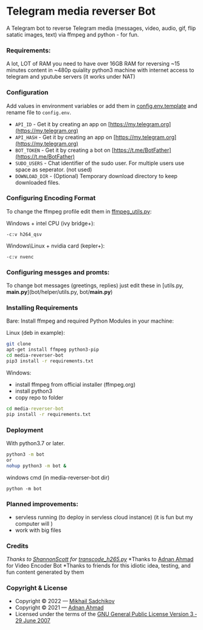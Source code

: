 # Telegram media reverser Bot
A Telegram bot to reverse Telegram media (messages, video, audio, gif, flip satatic images, text) via ffmpeg and python - for fun.

### Requirements:
A lot, LOT of RAM
you need to have over 16GB RAM for reversing ~15 minutes content in ~480p quiality
python3 machine with internet access to telegram and yputube servers (it works under NAT)

### Configuration
Add values in environment variables or add them in [config.env.template](./config.env.template) and rename file to `config.env`.
- `API_ID` - Get it by creating an app on [https://my.telegram.org](https://my.telegram.org)
- `API_HASH` - Get it by creating an app on [https://my.telegram.org](https://my.telegram.org)
- `BOT_TOKEN` - Get it by creating a bot on [https://t.me/BotFather](https://t.me/BotFather)
- `SUDO_USERS` - Chat identifier of the sudo user. For multiple users use space as seperator. (not used)
- `DOWNLOAD_DIR` - (Optional) Temporary download directory to keep downloaded files.

### Configuring Encoding Format
To change the ffmpeg profile edit them in [ffmpeg_utils.py](/bot/helper/ffmpeg_utils.py):

Windows + intel CPU (ivy bridge+):
```
-c:v h264_qsv
```
Windows\Linux + nvidia card (kepler+):
```
-c:v nvenc
```

### Configuring messges and promts:
To change bot messages (greetings, replies) just edit these in [utils.py, __main.py__](bot/helper/utils.py, bot/__main.py__)  

### Installing Requirements

Bare:
Install ffmpeg and required Python Modules in your machine:

Linux (deb in example):

```sh
git clone 
apt-get install ffmpeg python3-pip
cd media-reverser-bot
pip3 install -r requirements.txt
```

Windows:
- install ffmpeg from official installer (ffmpeg.org)
- install python3
- copy repo to folder

```cmd
cd media-reverser-bot
pip install -r requirements.txt
```

### Deployment
With python3.7 or later.

```sh (in media-reverser-bot dir)
python3 -m bot
or 
nohup python3 -m bot &
```
windows cmd (in media-reverser-bot dir)
```
python -m bot
```
### Planned improvements:
- servless running (to deploy in servless cloud instance) (it is fun but my computer will )
- work with big files

### Credits
*Thanks to [ShannonScott](https://gist.github.com/ShannonScott) for [transcode_h265.py](https://gist.github.com/ShannonScott/6d807fc59bfa0356eee64fad66f9d9a8)*
*Thanks to [Adnan Ahmad](https://gist.github.com/viperadnan-git) for Video Encoder Bot
*Thanks to friends for this idiotic idea, testing, and fun content generated by them

### Copyright & License
- Copyright &copy; 2022 &mdash; [Mikhail Sadchikov](https://github.com/mikh-mikh)
- Copyright &copy; 2021 &mdash; [Adnan Ahmad](https://github.com/viperadnan-git)
- Licensed under the terms of the [GNU General Public License Version 3 &dash; 29 June 2007](./LICENSE)
